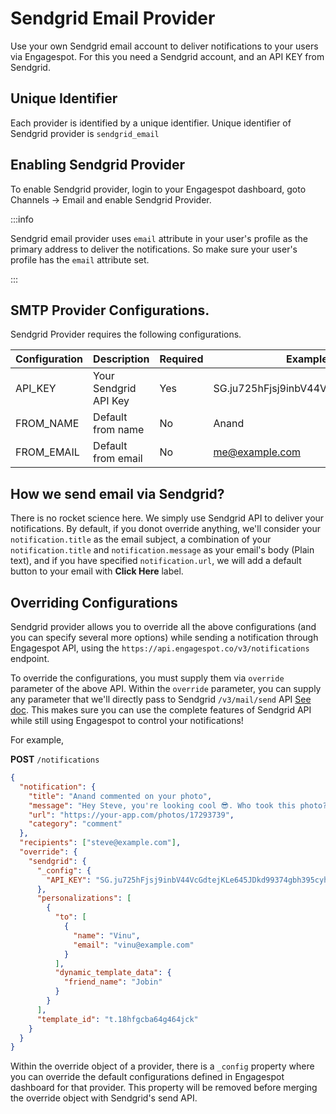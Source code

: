 # Sendgrid Email Provider

Use your own Sendgrid email account to deliver notifications to your users via Engagespot. For this you need a Sendgrid account, and an API KEY from Sendgrid.

## Unique Identifier

Each provider is identified by a unique identifier. Unique identifier of Sendgrid provider is `sendgrid_email`

## Enabling Sendgrid Provider

To enable Sendgrid provider, login to your Engagespot dashboard, goto Channels -> Email and enable Sendgrid Provider.

:::info

Sendgrid email provider uses `email` attribute in your user's profile as the primary address to deliver the notifications. So make sure your user's profile has the `email` attribute set.

:::

## SMTP Provider Configurations.

Sendgrid Provider requires the following configurations.

| Configuration | Description           | Required | Example                             |
| ------------- | --------------------- | -------- | ----------------------------------- |
| API_KEY       | Your Sendgrid API Key | Yes      | SG.ju725hFjsj9inbV44VctejKLe64lo8vc |
| FROM_NAME     | Default from name     | No       | Anand                               |
| FROM_EMAIL    | Default from email    | No       | me@example.com                      |

## How we send email via Sendgrid?

There is no rocket science here. We simply use Sendgrid API to deliver your notifications. By default, if you donot override anything, we'll consider your `notification.title` as the email subject, a combination of your `notification.title` and `notification.message` as your email's body (Plain text), and if you have specified `notification.url`, we will add a default button to your email with **Click Here** label.

## Overriding Configurations

Sendgrid provider allows you to override all the above configurations (and you can specify several more options) while sending a notification through Engagespot API, using the `https://api.engagespot.co/v3/notifications` endpoint.

To override the configurations, you must supply them via `override` parameter of the above API. Within the `override` parameter, you can supply any parameter that we'll directly pass to Sendgrid `/v3/mail/send` API [See doc](https://docs.sendgrid.com/api-reference/mail-send/mail-send). This makes sure you can use the complete features of Sendgrid API while still using Engagespot to control your notifications!

For example,

**POST** `/notifications`

```json
{
  "notification": {
    "title": "Anand commented on your photo",
    "message": "Hey Steve, you're looking cool 😎. Who took this photo?",
    "url": "https://your-app.com/photos/17293739",
    "category": "comment"
  },
  "recipients": ["steve@example.com"],
  "override": {
    "sendgrid": {
      "_config": {
        "API_KEY": "SG.ju725hFjsj9inbV44VcGdtejKLe645JDkd99374gbh395cyhRg424Goloplo8vc"
      },
      "personalizations": [
        {
          "to": [
            {
              "name": "Vinu",
              "email": "vinu@example.com"
            }
          ],
          "dynamic_template_data": {
            "friend_name": "Jobin"
          }
        }
      ],
      "template_id": "t.18hfgcba64g464jck"
    }
  }
}
```

Within the override object of a provider, there is a `_config` property where you can override the default configurations defined in Engagespot dashboard for that provider. This property will be removed before merging the override object with Sendgrid's send API.
